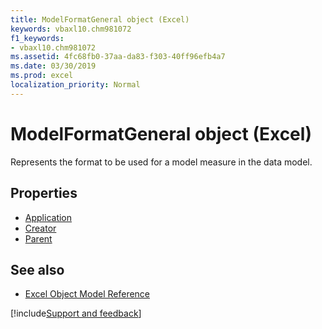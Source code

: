 ```yaml
---
title: ModelFormatGeneral object (Excel)
keywords: vbaxl10.chm981072
f1_keywords:
- vbaxl10.chm981072
ms.assetid: 4fc68fb0-37aa-da83-f303-40ff96efb4a7
ms.date: 03/30/2019
ms.prod: excel
localization_priority: Normal
---
```



# ModelFormatGeneral object (Excel)

Represents the format to be used for a model measure in the data model.

## Properties

- [Application](Excel.modelformatgeneral.application.md)
- [Creator](Excel.modelformatgeneral.creator.md)
- [Parent](Excel.modelformatgeneral.parent.md)


## See also

- [Excel Object Model Reference](overview/Excel/object-model.md)

[!include[Support and feedback](~/includes/feedback-boilerplate.md)]
